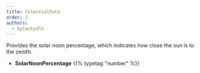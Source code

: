 ```yaml
---
title: CelestialData
order: 2
authors:
  - Aytackydln
---
```


Provides the solar noon percentage, which indicates how close the sun is to the zenith.
- **SolarNoonPercentage** {{% typetag "number" %}}
